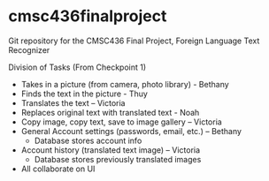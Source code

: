 # cmsc436finalproject
Git repository for the CMSC436 Final Project, Foreign Language Text Recognizer

Division of Tasks (From Checkpoint 1)
  * Takes in a picture (from camera, photo library) - Bethany
  * Finds the text in the picture - Thuy
  * Translates the text – Victoria
  * Replaces original text with translated text - Noah
  * Copy image, copy text, save to image gallery – Victoria
  * General Account settings (passwords, email, etc.) – Bethany
    * Database stores account info
  * Account history (translated text image) – Victoria
    * Database stores previously translated images
  * All collaborate on UI
